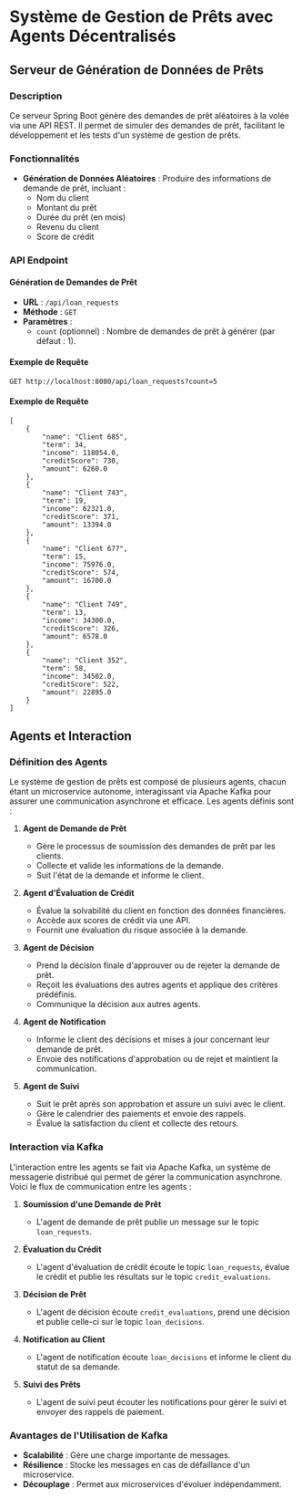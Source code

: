 # Système de Gestion de Prêts avec Agents Décentralisés

## Serveur de Génération de Données de Prêts

### Description
Ce serveur Spring Boot génère des demandes de prêt aléatoires à la volée via une API REST. Il permet de simuler des demandes de prêt, facilitant le développement et les tests d'un système de gestion de prêts.

### Fonctionnalités
- **Génération de Données Aléatoires** : Produire des informations de demande de prêt, incluant :
  - Nom du client
  - Montant du prêt
  - Durée du prêt (en mois)
  - Revenu du client
  - Score de crédit

### API Endpoint
#### Génération de Demandes de Prêt
- **URL** : `/api/loan_requests`
- **Méthode** : `GET`
- **Paramètres** :
  - `count` (optionnel) : Nombre de demandes de prêt à générer (par défaut : 1).

#### Exemple de Requête
```http
GET http://localhost:8080/api/loan_requests?count=5
```

#### Exemple de Requête
```http
[
    {
        "name": "Client 685",
        "term": 34,
        "income": 118054.0,
        "creditScore": 730,
        "amount": 6260.0
    },
    {
        "name": "Client 743",
        "term": 19,
        "income": 62321.0,
        "creditScore": 371,
        "amount": 13394.0
    },
    {
        "name": "Client 677",
        "term": 15,
        "income": 75976.0,
        "creditScore": 574,
        "amount": 16700.0
    },
    {
        "name": "Client 749",
        "term": 13,
        "income": 34300.0,
        "creditScore": 326,
        "amount": 6578.0
    },
    {
        "name": "Client 352",
        "term": 58,
        "income": 34502.0,
        "creditScore": 522,
        "amount": 22895.0
    }
]
```

## Agents et Interaction

### Définition des Agents
Le système de gestion de prêts est composé de plusieurs agents, chacun étant un microservice autonome, interagissant via Apache Kafka pour assurer une communication asynchrone et efficace. Les agents définis sont :

1. **Agent de Demande de Prêt**  
   - Gère le processus de soumission des demandes de prêt par les clients.
   - Collecte et valide les informations de la demande.
   - Suit l'état de la demande et informe le client.

2. **Agent d'Évaluation de Crédit**  
   - Évalue la solvabilité du client en fonction des données financières.
   - Accède aux scores de crédit via une API.
   - Fournit une évaluation du risque associée à la demande.

3. **Agent de Décision**  
   - Prend la décision finale d'approuver ou de rejeter la demande de prêt.
   - Reçoit les évaluations des autres agents et applique des critères prédéfinis.
   - Communique la décision aux autres agents.

4. **Agent de Notification**  
   - Informe le client des décisions et mises à jour concernant leur demande de prêt.
   - Envoie des notifications d'approbation ou de rejet et maintient la communication.

5. **Agent de Suivi**  
   - Suit le prêt après son approbation et assure un suivi avec le client.
   - Gère le calendrier des paiements et envoie des rappels.
   - Évalue la satisfaction du client et collecte des retours.

### Interaction via Kafka
L'interaction entre les agents se fait via Apache Kafka, un système de messagerie distribué qui permet de gérer la communication asynchrone. Voici le flux de communication entre les agents :

1. **Soumission d'une Demande de Prêt**  
   - L'agent de demande de prêt publie un message sur le topic `loan_requests`.

2. **Évaluation du Crédit**  
   - L'agent d'évaluation de crédit écoute le topic `loan_requests`, évalue le crédit et publie les résultats sur le topic `credit_evaluations`.

3. **Décision de Prêt**  
   - L'agent de décision écoute `credit_evaluations`, prend une décision et publie celle-ci sur le topic `loan_decisions`.

4. **Notification au Client**  
   - L'agent de notification écoute `loan_decisions` et informe le client du statut de sa demande.

5. **Suivi des Prêts**  
   - L'agent de suivi peut écouter les notifications pour gérer le suivi et envoyer des rappels de paiement.

### Avantages de l'Utilisation de Kafka
- **Scalabilité** : Gère une charge importante de messages.
- **Résilience** : Stocke les messages en cas de défaillance d'un microservice.
- **Découplage** : Permet aux microservices d'évoluer indépendamment.
